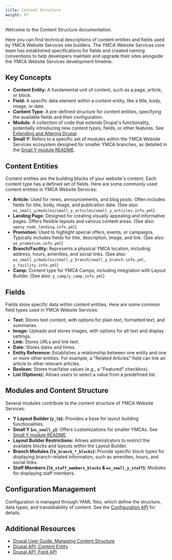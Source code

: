 ```yaml
---
title: Content Structure
weight: 97
---
```


Welcome to the Content Structure documentation.

Here you can find technical descriptions of content entities and fields used by YMCA Website Services site builders. The YMCA Website Services core team has established specifications for fields and created naming conventions to help developers maintain and upgrade their sites alongside the YMCA Website Services development timeline.

## Key Concepts

*   **Content Entity:** A fundamental unit of content, such as a page, article, or block.
*   **Field:** A specific data element within a content entity, like a title, body, image, or date.
*   **Content Type:**  A pre-defined structure for content entities, specifying the available fields and their configuration.
*   **Module:** A collection of code that extends Drupal's functionality, potentially introducing new content types, fields, or other features. See [Extending and Altering Drupal](https://api.drupal.org/api/drupal/core%21core.api.php/group/extending/10.3.x).
*   **Small Y:** Refers to a specific set of modules within the YMCA Website Services ecosystem designed for smaller YMCA branches, as detailed in the [Small Y module README](https://git.drupalcode.org/project/ws_small_y/-/blob/1.x/README.md).

## Content Entities

Content entities are the building blocks of your website's content. Each content type has a defined set of fields. Here are some commonly used content entities in YMCA Website Services:

*   **Article:**  Used for news, announcements, and blog posts. Often includes fields for title, body, image, and publication date. (See also: `ws_small_y/modules/small_y_articles/small_y_articles.info.yml`)
*   **Landing Page:**  Designed for creating visually appealing and informative pages. Offers flexible layouts and various content areas. (See also: `openy_node_landing.info.yml`)
*   **Promotion:** Used to highlight special offers, events, or campaigns. Typically includes fields for title, description, image, and link. (See also: `ws_promotion.info.yml`)
*   **Branch/Facility:** Represents a physical YMCA location, including address, hours, amenities, and social links. (See also: `ws_small_y/modules/small_y_branch/small_y_branch.info.yml`, `y_facility.info.yml`)
*   **Camp:** Content type for YMCA Camps, including integration with Layout Builder. (See also: `y_camp/y_camp.info.yml`)

## Fields

Fields store specific data within content entities. Here are some common field types used in YMCA Website Services:

*   **Text:** Stores text content, with options for plain text, formatted text, and summaries.
*   **Image:**  Uploads and stores images, with options for alt text and display settings.
*   **Link:** Stores URLs and link text.
*   **Date:** Stores dates and times.
*   **Entity Reference:** Establishes a relationship between one entity and one or more other entities. For example, a "Related Articles" field can link an article to other relevant articles.
*   **Boolean:** Stores true/false values (e.g., a "Featured" checkbox).
*   **List (Options):** Allows users to select a value from a predefined list.

## Modules and Content Structure

Several modules contribute to the content structure of YMCA Website Services:

*   **Y Layout Builder (`y_lb`):** Provides a base for layout building functionalities.
*   **Small Y (`ws_small_y`):**  Offers customizations for smaller YMCAs. See [Small Y module README](https://git.drupalcode.org/project/ws_small_y/-/blob/1.x/README.md).
*   **Layout Builder Restrictions:**  Allows administrators to restrict the available blocks and layouts within the Layout Builder.
*   **Branch Modules (`lb_branch_*_blocks`):**  Provide specific block types for displaying branch-related information, such as amenities, hours, and social links.
*    **Staff Members (`lb_staff_members_blocks` & `ws_small_y_staff`):** Modules for displaying staff members.

## Configuration Management

Configuration is managed through YAML files, which define the structure, data types, and translatability of content.  See the [Configuration API](https://api.drupal.org/api/drupal/core%21core.api.php/group/config_api/10.3.x) for details.

## Additional Resources

*   [Drupal User Guide: Managing Content Structure](https://www.drupal.org/docs/user_guide/en/content-structure.html)
*   [Drupal API: Content Entity](https://api.drupal.org/api/drupal/core%21lib%21Drupal%21Core%21Entity%21ContentEntityBase.php/class/ContentEntityBase/10.3.x)
*   [Drupal API: Field API](https://api.drupal.org/api/drupal/core%21modules%21field%21field.api.php/group/field/10.3.x)
